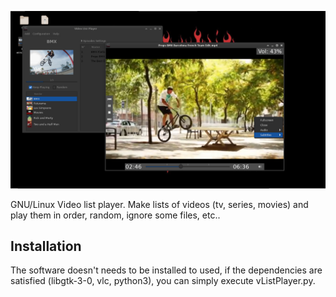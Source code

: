 
![Player Window](https://github.com/rsm-gh/vlist-player/blob/master/preview/player.png)

GNU/Linux Video list player. Make lists of videos (tv, series, movies) and play them in order, random, ignore some files, etc..


## Installation

The software doesn't needs to be installed to used, if the dependencies are satisfied (libgtk-3-0, vlc, python3), you can simply execute vListPlayer.py.
